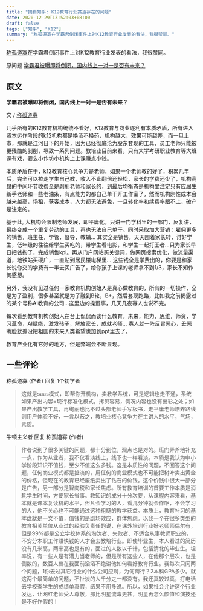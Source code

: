 ```yaml
---
title: "摘自知乎: K12教育行业赛道存在的问题"
date: 2020-12-29T13:52:03+08:00
draft: false
tags: ["知乎", "K12"]
summary: "称孤道寡在学霸君倒闭事件上对K12教育行业发表的看法，我很赞同。"
---
```


[称孤道寡](https://www.zhihu.com/people/nicholas-32)在学霸君倒闭事件上对K12教育行业发表的看法，我很赞同。

原问题 [学霸君被曝即将倒闭，国内线上一对一是否有未来？](https://www.zhihu.com/question/436670543/answer/1649543057)

## 原文

**学霸君被曝即将倒闭，国内线上一对一是否有未来？**

文 / [称孤道寡](https://www.zhihu.com/people/nicholas-32)

几乎所有的K12教育机构统统不看好，K12教育与商业逐利有本质矛盾，所有进入资本运作阶段的k12机构都是换汤不换药，机构越大，效果可能越差，而一旦上市，那就是江河日下的开始，因为已经彻底沦为股东套现的工具，员工老师只能被更残酷的剥削，导致一系列问题。教培业目前来看，只有大学考研职业教育等大班课有戏，要么小作坊小机构上上课赚点小钱。

本质矛盾在于，k12教育核心竞争力是老师，如果一个老师教的好了，积累几年后，完全可以拉走学生自己教，收入不止翻倍还轻松，家长的学费还少了，机构高昂的中间环节收费全是剥削老师和家长的，到最后均衡态是机构里注定只有应届生新手老师和一些老油条，有点能力的都自己单干开工作室了，然而机构刚性成本会越来越高，场租，获客成本，人力都无法避免，一旦转化率和续费率跟不上，破产是注定的。

基于此, 大机构会限制老师发展，即平庸化，只讲一门学科里的一部门，反复讲，最终变成一个重复劳动的工具，再也无法自己单干。同时采取加大营销：雇佣更多的销售，班主任，学管，督导，教辅… 其实全是销售，天天围着家长转，讨好学生，低年级的往往给学生买吃的，带学生看电影，和学生一起打王者…只为家长早日把钱掏了，完成销售kpi。再从门户网站买关键词，做网页搜索优化，做流量渠道，地铁站买硬广，一直贴到居民楼电梯里… 这些钱全是学费出的，你要是和家长说你交的学费有一半去买广告了，给你孩子上课的老师拿不到1/3，家长不知作何感想。

另外，我没有见过任何一家教育机构创始人是真心做教育的，所有的一切操作，全是为了盈利，很多甚至就是为了融到B轮，B+，然后套现跑路，比如我之前揭露过的某个号称AI教育的公司…这里边的操蛋事，几天几夜寡人也说不完。

每次看到教育机构创始人在台上侃侃而谈什么教育，未来，能力，思维，师资，学习革命，AI赋能，激发孩子，解放家长，成就老师… 寡人就一阵反胃恶心，丑恶嘴脸就差没把祖国的未来人类希望也加到ppt里去了。

教育产业化有它好的地方，但是弊端会不断显现。

## 一些评论

称孤道寡 (作者) 回复 1个初学者
> 这就是saas模式，即帮你开机构，卖教学系统，可是逻辑也走不通，系统如果产出内容=现行标准化模式，拷贝容易，何况内容也没有出彩之处；如果产出教学工具，再绚丽也比不过头部老师手写板书，走平庸老师培养路线则用户体验不好，一言以蔽之，教培业核心竞争力在主讲人的水平，气场，素质。

牛顿主义者 回复 称孤道寡 (作者)
> 作者说到了很多关键的问题，都十分到位，观点也是对的。班门弄斧地补充一点，作为从业者，我不仅看淡线上，线下也一样看淡。本质是我认为中小学阶段知识不值钱，至少不值这么多钱。这是本质性的问题，不回答这个问题，任何商业模式都是扯淡的，用任何的商业模式也不可能把树叶卖出黄金的价格，但现在的教育已经废纸卖出了钻石的价钱。这个价钱中很大一部分是广告，另一部分是智商税和家长焦虑。所有教育培训的首要工作本质是消耗学生时间，方便家长省事。教知识的成分十分次要，从课程内容来看，基本就是课本复读机的水平，但凡会学习的人，看几分钟就会作呕，不会学习的人，他不关心也不可能通过这种粗糙的教学获益。本质上，教育补习的基本盘就是一文不值，值钱的是剧场效应，群体焦虑。以我一个在很多类型的教育相关单位从业过的经验负责任的说，在课外培训行业好老师师偶尔有，但是99%都是公立学校体系的淘汰者、失败者、不适合从事教师职业的，不安分本职工作赚快钱的人才会去教培行业。即使毕业生，本人看过的简历没有几米高，两米高也是有的，面过的人数以千计，包括清北的毕业生。坦率说，有一些人是有潜力当老师的，但是所有这些人，在他那个层次，也是倒数的，数百人曾在我面前滔滔不绝讲他如何看好教育行业。我每次只问两个问题，1你去过其它行业的什么公司应聘，为何跨行？2本科GPA多少。就这两个最简单的问题，不扯淡的人千分之一都没有。我还真较过真，打电话去学校查学生的成绩单真假，结果不用多说。所以，如果社会允许这个行业发达，让网红老师受人尊敬，那比明星流毒更甚，明星再怎么颜值和演技还是不好作假的！

